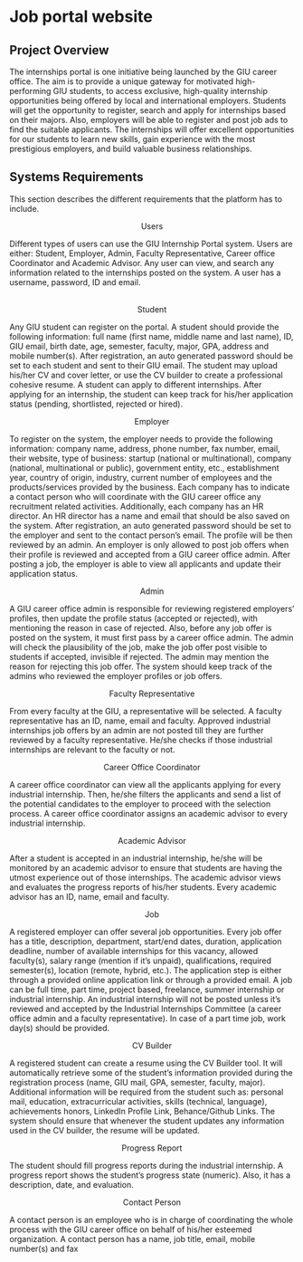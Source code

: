 # Job portal website
## **Project Overview** <br>
The internships portal is one initiative being launched by the GIU career office. The aim is to provide a
unique gateway for motivated high-performing GIU students, to access exclusive, high-quality internship
opportunities being offered by local and international employers. Students will get the opportunity to
register, search and apply for internships based on their majors. Also, employers will be able to register
and post job ads to find the suitable applicants.
The internships will offer excellent opportunities for our students to learn new skills, gain experience with
the most prestigious employers, and build valuable business relationships. <br>

## **Systems Requirements**
This section describes the different requirements that the platform has to include.<br>

<p align="center">
    Users
</p>
Different types of users can use the GIU Internship Portal system. Users are either: Student, Employer,
Admin, Faculty Representative, Career office Coordinator and Academic Advisor. Any user can view, and
search any information related to the internships posted on the system. A user has a username, password,
ID and email.<br>
<br>


<p align="center">
    Student
</p>
Any GIU student can register on the portal. A student should provide the following information: full
name (first name, middle name and last name), ID, GIU email, birth date, age, semester, faculty, major,
GPA, address and mobile number(s). After registration, an auto generated password should be set to each
student and sent to their GIU email. The student may upload his/her CV and cover letter, or use the
CV builder to create a professional cohesive resume. A student can apply to different internships. After
applying for an internship, the student can keep track for his/her application status (pending, shortlisted,
rejected or hired).<br>

<p align="center">
    Employer
</p>
To register on the system, the employer needs to provide the following information: company name,
address, phone number, fax number, email, their website, type of business: startup (national or multinational), company (national, multinational or public), government entity, etc., establishment year, country
of origin, industry, current number of employees and the products/services provided by the business. Each
company has to indicate a contact person who will coordinate with the GIU career office any recruitment
related activities. Additionally, each company has an HR director. An HR director has a name and email
that should be also saved on the system. After registration, an auto generated password should be set to
the employer and sent to the contact person’s email. The profile will be then reviewed by an admin. An
employer is only allowed to post job offers when their profile is reviewed and accepted from a GIU career
office admin. After posting a job, the employer is able to view all applicants and update their application
status.<br>


<p align="center">
    Admin
</p>
A GIU career office admin is responsible for reviewing registered employers’ profiles, then update the
profile status (accepted or rejected), with mentioning the reason in case of rejected. Also, before any
job offer is posted on the system, it must first pass by a career office admin. The admin will check the
plausibility of the job, make the job offer post visible to students if accepted, invisible if rejected. The
admin may mention the reason for rejecting this job offer. The system should keep track of the admins
who reviewed the employer profiles or job offers.<br>


<p align="center">
    Faculty Representative
</p>
From every faculty at the GIU, a representative will be selected. A faculty representative has an ID,
name, email and faculty. Approved industrial internships job offers by an admin are not posted till they
are further reviewed by a faculty representative. He/she checks if those industrial internships are relevant
to the faculty or not.<br>

<p align="center">
    Career Office Coordinator
</p>
A career office coordinator can view all the applicants applying for every industrial internship. Then,
he/she filters the applicants and send a list of the potential candidates to the employer to proceed
with the selection process. A career office coordinator assigns an academic advisor to every industrial
internship.<br>

<p align="center">
    Academic Advisor
</p>
After a student is accepted in an industrial internship, he/she will be monitored by an academic advisor
to ensure that students are having the utmost experience out of those internships. The academic advisor
views and evaluates the progress reports of his/her students. Every academic advisor has an ID, name,
email and faculty.<br>

<p align="center">
    Job
</p>
A registered employer can offer several job opportunities. Every job offer has a title, description, department, start/end dates, duration, application deadline, number of available internships for this vacancy,
allowed faculty(s), salary range (mention if it’s unpaid), qualifications, required semester(s), location (remote, hybrid, etc.). The application step is either through a provided online application link or through
a provided email. A job can be full time, part time, project based, freelance, summer internship or industrial internship. An industrial internship will not be posted unless it’s reviewed and accepted by the
Industrial Internships Committee (a career office admin and a faculty representative). In case of a part
time job, work day(s) should be provided. <br>



<p align="center">
    CV Builder
</p>
A registered student can create a resume using the CV Builder tool. It will automatically retrieve some
of the student’s information provided during the registration process (name, GIU mail, GPA, semester,
faculty, major). Additional information will be required from the student such as: personal mail, education, extracurricular activities, skills (technical, language), achievements honors, LinkedIn Profile Link,
Behance/Github Links. The system should ensure that whenever the student updates any information
used in the CV builder, the resume will be updated.<br>


<p align="center">
    Progress Report
</p>
The student should fill progress reports during the industrial internship. A progress report shows the
student’s progress state (numeric). Also, it has a description, date, and evaluation.<br>

<p align="center">
    Contact Person
</p>

A contact person is an employee who is in charge of coordinating the whole process with the GIU career
office on behalf of his/her esteemed organization. A contact person has a name, job title, email, mobile
number(s) and fax <br>





